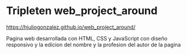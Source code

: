 # Tripleten web_project_around

https://hjuliogonzalez.github.io/web_project_around/

Pagina web desarrollada con HTML, CSS y JavaScript con diseño responsivo y la edicion del nombre y la profesion del autor de la pagina
